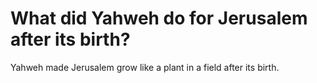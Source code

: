 # What did Yahweh do for Jerusalem after its birth?

Yahweh made Jerusalem grow like a plant in a field after its birth.
